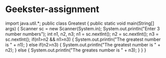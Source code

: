 # Geekster-assignment
import java.util.*;
public class Greatest 
{
    public static void main(String[] args) {
        Scanner sc = new Scanner(System.in);
        System.out.println("Enter 3 number numbers");
        int n1, n2, n3;
        n1 = sc.nextInt();
        n2 = sc.nextInt();
        n3 = sc.nextInt();
        if(n1>n2 && n1>n3)
        {
            System.out.println("The greatest number is " + n1);
        }
        else if(n2>n3)
        {
            System.out.println("The greatest number is " + n2);
        }
        else
        {
            System.out.println("The greates number is " + n3);
        }
    }
}
